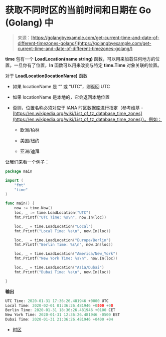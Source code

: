 <!--yml

类别：未分类

日期：2024-10-13 06:08:13

-->

# 获取不同时区的当前时间和日期在 Go (Golang) 中

> 来源：[https://golangbyexample.com/get-current-time-and-date-of-different-timezones-golang/](https://golangbyexample.com/get-current-time-and-date-of-different-timezones-golang/)

**time** 包有一个 **LoadLocation(name string)** 函数，可以用来加载任何地方的位置。一旦你有了位置，**In** 函数可以用来改变与特定 **time.Time** 对象关联的位置。

对于 **LoadLocation(locationName)** 函数

+   如果 locationName 是 “” 或 “UTC”，则返回 UTC

+   如果 locationName 是本地的，它会返回本地位置

+   否则，位置名称必须对应于 IANA 时区数据库进行指定（参考维基 - [https://en.wikipedia.org/wiki/List_of_tz_database_time_zones](https://en.wikipedia.org/wiki/List_of_tz_database_time_zones)）。例如：

    +   欧洲/柏林

    +   美国/纽约

    +   亚洲/迪拜

让我们来看一个例子：

```go
package main

import (
	"fmt"
	"time"
)

func main() {
	now := time.Now()
	loc, _ := time.LoadLocation("UTC")
	fmt.Printf("UTC Time: %s\n", now.In(loc))

	loc, _ = time.LoadLocation("Local")
	fmt.Printf("Local Time: %s\n", now.In(loc))

	loc, _ = time.LoadLocation("Europe/Berlin")
	fmt.Printf("Berlin Time: %s\n", now.In(loc))

	loc, _ = time.LoadLocation("America/New_York")
	fmt.Printf("New York Time: %s\n", now.In(loc))

	loc, _ = time.LoadLocation("Asia/Dubai")
	fmt.Printf("Dubai Time: %s\n", now.In(loc))

} 
```

**输出**

```go
UTC Time: 2020-01-31 17:36:26.481946 +0000 UTC
Local Time: 2020-02-01 01:36:26.481946 +0800 +08
Berlin Time: 2020-01-31 18:36:26.481946 +0100 CET
New York Time: 2020-01-31 12:36:26.481946 -0500 EST
Dubai Time: 2020-01-31 21:36:26.481946 +0400 +04
```

+   [时区](https://golangbyexample.com/tag/timezone/)
